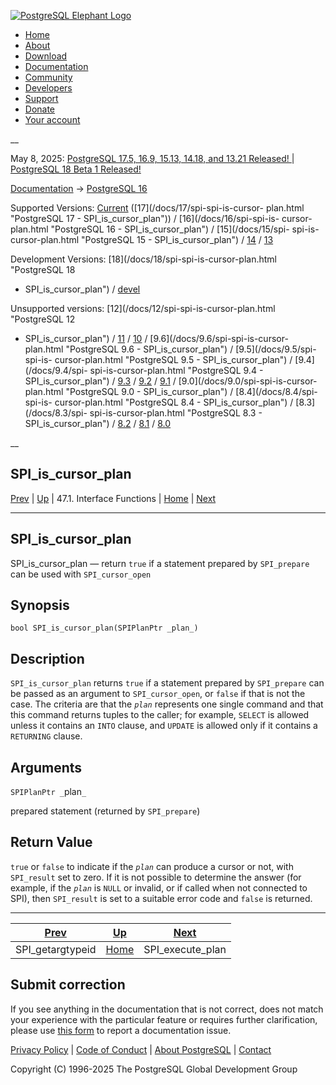 [ ![PostgreSQL Elephant Logo](/media/img/about/press/elephant.png) ](/)

  * [Home](/ "Home")
  * [About](/about/ "About")
  * [Download](/download/ "Download")
  * [Documentation](/docs/ "Documentation")
  * [Community](/community/ "Community")
  * [Developers](/developer/ "Developers")
  * [Support](/support/ "Support")
  * [Donate](/about/donate/ "Donate")
  * [Your account](/account/ "Your account")

__

May 8, 2025: [ PostgreSQL 17.5, 16.9, 15.13, 14.18, and 13.21 Released! ](/about/news/postgresql-175-169-1513-1418-and-1321-released-3072/) | [ PostgreSQL 18 Beta 1 Released! ](/about/news/postgresql-18-beta-1-released-3070/)

[Documentation](/docs/ "Documentation") -> [PostgreSQL
16](/docs/16/index.html)

Supported Versions: [Current](/docs/current/spi-spi-is-cursor-plan.html
"PostgreSQL 17 - SPI_is_cursor_plan") ([17](/docs/17/spi-spi-is-cursor-
plan.html "PostgreSQL 17 - SPI_is_cursor_plan")) / [16](/docs/16/spi-spi-is-
cursor-plan.html "PostgreSQL 16 - SPI_is_cursor_plan") / [15](/docs/15/spi-
spi-is-cursor-plan.html "PostgreSQL 15 - SPI_is_cursor_plan") /
[14](/docs/14/spi-spi-is-cursor-plan.html "PostgreSQL 14 -
SPI_is_cursor_plan") / [13](/docs/13/spi-spi-is-cursor-plan.html "PostgreSQL
13 - SPI_is_cursor_plan")

Development Versions: [18](/docs/18/spi-spi-is-cursor-plan.html "PostgreSQL 18
- SPI_is_cursor_plan") / [devel](/docs/devel/spi-spi-is-cursor-plan.html
"PostgreSQL devel - SPI_is_cursor_plan")

Unsupported versions: [12](/docs/12/spi-spi-is-cursor-plan.html "PostgreSQL 12
- SPI_is_cursor_plan") / [11](/docs/11/spi-spi-is-cursor-plan.html "PostgreSQL
11 - SPI_is_cursor_plan") / [10](/docs/10/spi-spi-is-cursor-plan.html
"PostgreSQL 10 - SPI_is_cursor_plan") / [9.6](/docs/9.6/spi-spi-is-cursor-
plan.html "PostgreSQL 9.6 - SPI_is_cursor_plan") / [9.5](/docs/9.5/spi-spi-is-
cursor-plan.html "PostgreSQL 9.5 - SPI_is_cursor_plan") / [9.4](/docs/9.4/spi-
spi-is-cursor-plan.html "PostgreSQL 9.4 - SPI_is_cursor_plan") /
[9.3](/docs/9.3/spi-spi-is-cursor-plan.html "PostgreSQL 9.3 -
SPI_is_cursor_plan") / [9.2](/docs/9.2/spi-spi-is-cursor-plan.html "PostgreSQL
9.2 - SPI_is_cursor_plan") / [9.1](/docs/9.1/spi-spi-is-cursor-plan.html
"PostgreSQL 9.1 - SPI_is_cursor_plan") / [9.0](/docs/9.0/spi-spi-is-cursor-
plan.html "PostgreSQL 9.0 - SPI_is_cursor_plan") / [8.4](/docs/8.4/spi-spi-is-
cursor-plan.html "PostgreSQL 8.4 - SPI_is_cursor_plan") / [8.3](/docs/8.3/spi-
spi-is-cursor-plan.html "PostgreSQL 8.3 - SPI_is_cursor_plan") /
[8.2](/docs/8.2/spi-spi-is-cursor-plan.html "PostgreSQL 8.2 -
SPI_is_cursor_plan") / [8.1](/docs/8.1/spi-spi-is-cursor-plan.html "PostgreSQL
8.1 - SPI_is_cursor_plan") / [8.0](/docs/8.0/spi-spi-is-cursor-plan.html
"PostgreSQL 8.0 - SPI_is_cursor_plan")

__

SPI_is_cursor_plan  
---  
[Prev](spi-spi-getargtypeid.html "SPI_getargtypeid")  | [Up](spi-interface.html "47.1. Interface Functions") | 47.1. Interface Functions | [Home](index.html "PostgreSQL 16.9 Documentation") |  [Next](spi-spi-execute-plan.html "SPI_execute_plan")  
  
* * *

## SPI_is_cursor_plan

SPI_is_cursor_plan — return `true` if a statement prepared by `SPI_prepare`
can be used with `SPI_cursor_open`

## Synopsis

    
    
    bool SPI_is_cursor_plan(SPIPlanPtr _plan_)
    

## Description

`SPI_is_cursor_plan` returns `true` if a statement prepared by `SPI_prepare`
can be passed as an argument to `SPI_cursor_open`, or `false` if that is not
the case. The criteria are that the _`plan`_ represents one single command and
that this command returns tuples to the caller; for example, `SELECT` is
allowed unless it contains an `INTO` clause, and `UPDATE` is allowed only if
it contains a `RETURNING` clause.

## Arguments

`SPIPlanPtr _`plan`_`

    

prepared statement (returned by `SPI_prepare`)

## Return Value

`true` or `false` to indicate if the _`plan`_ can produce a cursor or not,
with `SPI_result` set to zero. If it is not possible to determine the answer
(for example, if the _`plan`_ is `NULL` or invalid, or if called when not
connected to SPI), then `SPI_result` is set to a suitable error code and
`false` is returned.

* * *

[Prev](spi-spi-getargtypeid.html "SPI_getargtypeid")  | [Up](spi-interface.html "47.1. Interface Functions") |  [Next](spi-spi-execute-plan.html "SPI_execute_plan")  
---|---|---  
SPI_getargtypeid  | [Home](index.html "PostgreSQL 16.9 Documentation") |  SPI_execute_plan  
  
## Submit correction

If you see anything in the documentation that is not correct, does not match
your experience with the particular feature or requires further clarification,
please use [this form](/account/comments/new/16/spi-spi-is-cursor-plan.html/)
to report a documentation issue.

[Privacy Policy](/about/privacypolicy) | [Code of Conduct](/about/policies/coc/) | [About PostgreSQL](/about/) | [Contact](/about/contact/)  

Copyright (C) 1996-2025 The PostgreSQL Global Development Group

